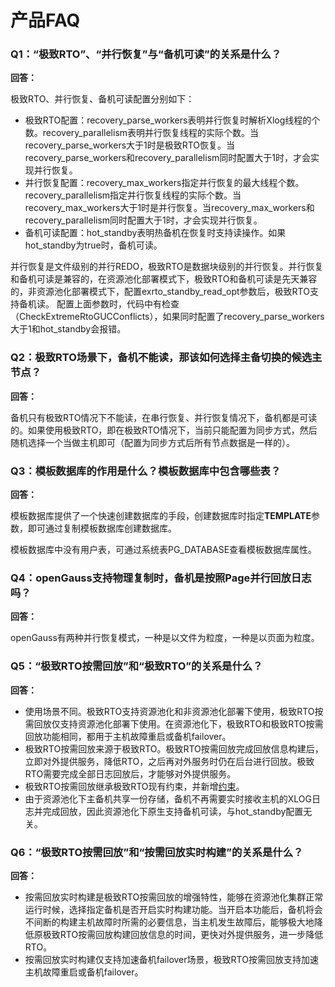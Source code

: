 # 产品FAQ

### **Q1：“极致RTO”、“并行恢复”与“备机可读”的关系是什么？**

**回答：**

极致RTO、并行恢复、备机可读配置分别如下：

-   极致RTO配置：recovery\_parse\_workers表明并行恢复时解析Xlog线程的个数。recovery\_parallelism表明并行恢复线程的实际个数。当recovery\_parse\_workers大于1时是极致RTO恢复。当recovery\_parse\_workers和recovery\_parallelism同时配置大于1时，才会实现并行恢复。
-   并行恢复配置：recovery\_max\_workers指定并行恢复的最大线程个数。recovery\_parallelism指定并行恢复线程的实际个数。当recovery\_max\_workers大于1时是并行恢复。当recovery\_max\_workers和recovery\_parallelism同时配置大于1时，才会实现并行恢复。
-   备机可读配置：hot\_standby表明热备机在恢复时支持读操作。如果hot\_standby为true时，备机可读。

并行恢复是文件级别的并行REDO，极致RTO是数据块级别的并行恢复。并行恢复和备机可读是兼容的，在资源池化部署模式下，极致RTO和备机可读是先天兼容的，非资源池化部署模式下，配置exrto_standby_read_opt参数后，极致RTO支持备机读。 配置上面参数时，代码中有检查（CheckExtremeRtoGUCConflicts），如果同时配置了recovery\_parse\_workers大于1和hot\_standby会报错。

### **Q2：极致RTO场景下，备机不能读，那该如何选择主备切换的候选主节点？**

**回答：**

备机只有极致RTO情况下不能读，在串行恢复、并行恢复情况下，备机都是可读的。如果使用极致RTO，即在极致RTO情况下，当前只能配置为同步方式，然后随机选择一个当做主机即可（配置为同步方式后所有节点数据是一样的）。

### **Q3：模板数据库的作用是什么？模板数据库中包含哪些表？**

**回答：**

模板数据库提供了一个快速创建数据库的手段，创建数据库时指定**TEMPLATE**参数，即可通过复制模板数据库创建数据库。

模板数据库中没有用户表，可通过系统表PG\_DATABASE查看模板数据库属性。

### **Q4：openGauss支持物理复制时，备机是按照Page并行回放日志吗？**

**回答：**

openGauss有两种并行恢复模式，一种是以文件为粒度，一种是以页面为粒度。

### **Q5：“极致RTO按需回放”和“极致RTO”的关系是什么？**

**回答：**

-   使用场景不同。极致RTO支持资源池化和非资源池化部署下使用，极致RTO按需回放仅支持资源池化部署下使用。在资源池化下，极致RTO和极致RTO按需回放功能相同，都用于主机故障重启或备机failover。
-   极致RTO按需回放来源于极致RTO。极致RTO按需回放完成回放信息构建后，立即对外提供服务，降低RTO，之后再对外服务时仍在后台进行回放。极致RTO需要完成全部日志回放后，才能够对外提供服务。
-   极致RTO按需回放继承极致RTO现有约束，并新增[约束](../AboutopenGauss/极致RTO按需回放.md)。
-   由于资源池化下主备机共享一份存储，备机不再需要实时接收主机的XLOG日志并完成回放，因此资源池化下原生支持备机可读，与hot_standby配置无关。

### **Q6：“极致RTO按需回放”和“按需回放实时构建”的关系是什么？**

**回答：**

-   按需回放实时构建是极致RTO按需回放的增强特性，能够在资源池化集群正常运行时候，选择指定备机是否开启实时构建功能。当开启本功能后，备机将会不间断的构建主机故障时所需的必要信息，当主机发生故障后，能够极大地降低原极致RTO按需回放构建回放信息的时间，更快对外提供服务，进一步降低RTO。
-   按需回放实时构建仅支持加速备机failover场景，极致RTO按需回放支持加速主机故障重启或备机failover。

